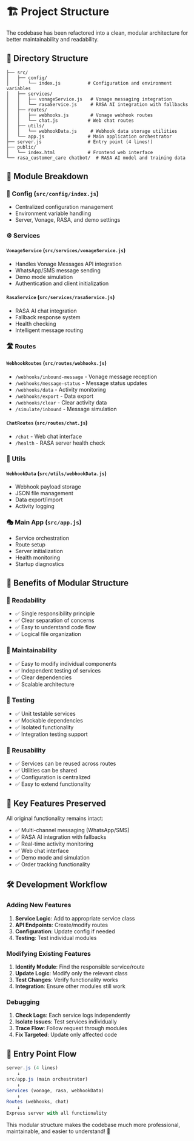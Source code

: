 # 🏗️ Project Structure

The codebase has been refactored into a clean, modular architecture for better maintainability and readability.

## 📁 **Directory Structure**

```
├── src/
│   ├── config/
│   │   └── index.js          # Configuration and environment variables
│   ├── services/
│   │   ├── vonageService.js   # Vonage messaging integration
│   │   └── rasaService.js     # RASA AI integration with fallbacks
│   ├── routes/
│   │   ├── webhooks.js        # Vonage webhook routes
│   │   └── chat.js           # Web chat routes
│   ├── utils/
│   │   └── webhookData.js     # Webhook data storage utilities
│   └── app.js                # Main application orchestrator
├── server.js                 # Entry point (4 lines!)
├── public/
│   └── index.html            # Frontend web interface
└── rasa_customer_care chatbot/  # RASA AI model and training data
```

## 🧩 **Module Breakdown**

### **🔧 Config (`src/config/index.js`)**
- Centralized configuration management
- Environment variable handling
- Server, Vonage, RASA, and demo settings

### **⚙️ Services**

#### **`VonageService` (`src/services/vonageService.js`)**
- Handles Vonage Messages API integration
- WhatsApp/SMS message sending
- Demo mode simulation
- Authentication and client initialization

#### **`RasaService` (`src/services/rasaService.js`)**
- RASA AI chat integration
- Fallback response system
- Health checking
- Intelligent message routing

### **🛣️ Routes**

#### **`WebhookRoutes` (`src/routes/webhooks.js`)**
- `/webhooks/inbound-message` - Vonage message reception
- `/webhooks/message-status` - Message status updates  
- `/webhooks/data` - Activity monitoring
- `/webhooks/export` - Data export
- `/webhooks/clear` - Clear activity data
- `/simulate/inbound` - Message simulation

#### **`ChatRoutes` (`src/routes/chat.js`)**
- `/chat` - Web chat interface
- `/health` - RASA server health check

### **🔨 Utils**

#### **`WebhookData` (`src/utils/webhookData.js`)**
- Webhook payload storage
- JSON file management
- Data export/import
- Activity logging

### **🎭 Main App (`src/app.js`)**
- Service orchestration
- Route setup
- Server initialization
- Health monitoring
- Startup diagnostics

## 🚀 **Benefits of Modular Structure**

### **📖 Readability**
- ✅ Single responsibility principle
- ✅ Clear separation of concerns
- ✅ Easy to understand code flow
- ✅ Logical file organization

### **🔧 Maintainability**
- ✅ Easy to modify individual components
- ✅ Independent testing of services
- ✅ Clear dependencies
- ✅ Scalable architecture

### **🧪 Testing**
- ✅ Unit testable services
- ✅ Mockable dependencies
- ✅ Isolated functionality
- ✅ Integration testing support

### **🔄 Reusability**
- ✅ Services can be reused across routes
- ✅ Utilities can be shared
- ✅ Configuration is centralized
- ✅ Easy to extend functionality

## 🎯 **Key Features Preserved**

All original functionality remains intact:
- ✅ Multi-channel messaging (WhatsApp/SMS)
- ✅ RASA AI integration with fallbacks
- ✅ Real-time activity monitoring
- ✅ Web chat interface
- ✅ Demo mode and simulation
- ✅ Order tracking functionality

## 🛠️ **Development Workflow**

### **Adding New Features**
1. **Service Logic**: Add to appropriate service class
2. **API Endpoints**: Create/modify routes
3. **Configuration**: Update config if needed
4. **Testing**: Test individual modules

### **Modifying Existing Features**
1. **Identify Module**: Find the responsible service/route
2. **Update Logic**: Modify only the relevant class
3. **Test Changes**: Verify functionality works
4. **Integration**: Ensure other modules still work

### **Debugging**
1. **Check Logs**: Each service logs independently
2. **Isolate Issues**: Test services individually
3. **Trace Flow**: Follow request through modules
4. **Fix Targeted**: Update only affected code

## 🚦 **Entry Point Flow**

```javascript
server.js (4 lines)
    ↓
src/app.js (main orchestrator)
    ↓
Services (vonage, rasa, webhookData)
    ↓
Routes (webhooks, chat)
    ↓
Express server with all functionality
```

This modular structure makes the codebase much more professional, maintainable, and easier to understand! 🎉

